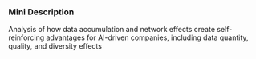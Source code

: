 ### Mini Description

Analysis of how data accumulation and network effects create self-reinforcing advantages for AI-driven companies, including data quantity, quality, and diversity effects
